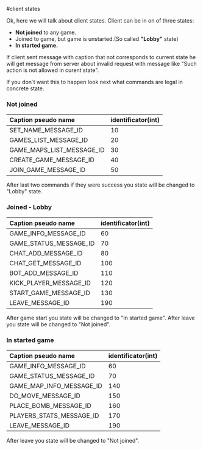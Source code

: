 #client states

Ok, here we will talk about client states.
Client can be in on of three states:
  * **Not joined** to any game.
  * Joined to game, but game is unstarted.(So called **"Lobby"** state)
  * **In started game.**

If client sent message with caption that not corresponds to current state he will get message from server about invalid request with message like "Such action is not allowed in curent state".

If you don`t want this to happen look next what commands are legal in concrete state.

### Not joined ###

|Caption pseudo name|identificator(int)|
|:------------------|:-----------------|
|SET\_NAME\_MESSAGE\_ID|10|
|GAMES\_LIST\_MESSAGE\_ID|20|
|GAME\_MAPS\_LIST\_MESSAGE\_ID|30|
|CREATE\_GAME\_MESSAGE\_ID|40|
|JOIN\_GAME\_MESSAGE\_ID|50|

After last two commands if they were success you state will be changed to "Lobby" state.

### Joined - Lobby ###

|Caption pseudo name|identificator(int)|
|:------------------|:-----------------|
|GAME\_INFO\_MESSAGE\_ID|60|
|GAME\_STATUS\_MESSAGE\_ID|70|
|CHAT\_ADD\_MESSAGE\_ID|80|
|CHAT\_GET\_MESSAGE\_ID|100|
|BOT\_ADD\_MESSAGE\_ID |110|
|KICK\_PLAYER\_MESSAGE\_ID|120|
|START\_GAME\_MESSAGE\_ID|130|
|LEAVE\_MESSAGE\_ID|190|

After game start you state will be changed to "In started game".
After leave you state will be changed to "Not joined".

### In started game ###

|Caption pseudo name|identificator(int)|
|:------------------|:-----------------|
|GAME\_INFO\_MESSAGE\_ID|60|
|GAME\_STATUS\_MESSAGE\_ID|70|
|GAME\_MAP\_INFO\_MESSAGE\_ID|140|
|DO\_MOVE\_MESSAGE\_ID|150|
|PLACE\_BOMB\_MESSAGE\_ID|160|
|PLAYERS\_STATS\_MESSAGE\_ID|170|
|LEAVE\_MESSAGE\_ID|190|

After leave you state will be changed to "Not joined".